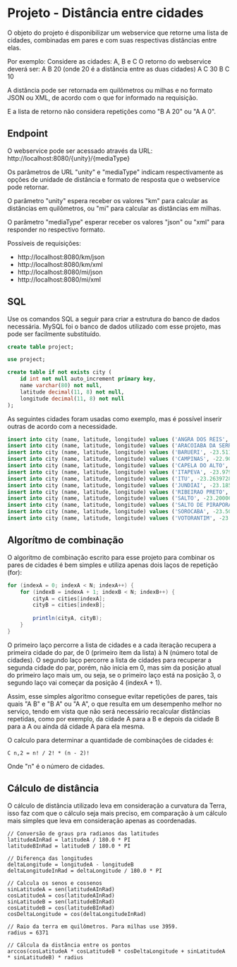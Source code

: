 # Projeto - Distância entre cidades

O objeto do projeto é disponibilizar um webservice que retorne uma lista de cidades, combinadas em pares e com suas respectivas distâncias entre elas.

Por exemplo:
 Considere as cidades: A, B e C
 O retorno do webservice deverá ser:
  A B 20 (onde 20 é a distância entre as duas cidades)
  A C 30
  B C 10

A distância pode ser retornada em quilômetros ou milhas e no formato JSON ou XML, de acordo com o que for informado na requisição.

E a lista de retorno não considera repetições como "B A 20" ou "A A 0".

## Endpoint

O webservice pode ser acessado através da URL: http://localhost:8080/{unity}/{mediaType}

Os parâmetros de URL "unity" e "mediaType" indicam respectivamente as opções de unidade de distância e formato de resposta que o webservice pode retornar.

O parâmetro "unity" espera receber os valores "km" para calcular as distâncias em quilômetros, ou "mi" para calcular as distâncias em milhas.

O parâmetro "mediaType" esperar receber os valores "json" ou "xml" para responder no respectivo formato.

Possíveis de requisições:
* http://localhost:8080/km/json
* http://localhost:8080/km/xml
* http://localhost:8080/mi/json
* http://localhost:8080/mi/xml

## SQL

Use os comandos SQL a seguir para criar a estrutura do banco de dados necessária. MySQL foi o banco de dados utilizado com esse projeto, mas pode ser facilmente substituído.

```sql
create table project;

use project;

create table if not exists city (
	id int not null auto_increment primary key,
	name varchar(80) not null,
	latitude decimal(11, 8) not null,
	longitude decimal(11, 8) not null
);
```

As seguintes cidades foram usadas como exemplo, mas é possível inserir outras de acordo com a necessidade.

```sql
insert into city (name, latitude, longitude) values ('ANGRA DOS REIS', -23.00667, -44.31806);
insert into city (name, latitude, longitude) values ('ARACOIABA DA SERRA', -23.5086476, -47.608569699999975);
insert into city (name, latitude, longitude) values ('BARUERI', -23.5113691, -46.872941999999966);
insert into city (name, latitude, longitude) values ('CAMPINAS', -22.90993839999999, -47.06263319999999);
insert into city (name, latitude, longitude) values ('CAPELA DO ALTO', -23.4689594, -47.739289600000006);
insert into city (name, latitude, longitude) values ('ITAPEVA', -23.9793102, -48.87689969999997);
insert into city (name, latitude, longitude) values ('ITU', -23.2639728, -47.29970850000001);
insert into city (name, latitude, longitude) values ('JUNDIAI', -23.1857076, -46.89780569999999);
insert into city (name, latitude, longitude) values ('RIBEIRAO PRETO', -21.2457293, -47.803228399999966);
insert into city (name, latitude, longitude) values ('SALTO', -23.2000684, -47.29354860000001);
insert into city (name, latitude, longitude) values ('SALTO DE PIRAPORA', -23.6443472, -47.5720968);
insert into city (name, latitude, longitude) values ('SOROCABA', -23.5015299, -47.45256029999996);
insert into city (name, latitude, longitude) values ('VOTORANTIM', -23.540286, -47.4445978);
```

## Algorítmo de combinação

O algoritmo de combinação escrito para esse projeto para combinar os pares de cidades é bem simples e utiliza apenas dois laços de repetição (for):

```java
for (indexA = 0; indexA < N; indexA++) {
	for (indexB = indexA + 1; indexB < N; indexB++) {
		cityA = cities[indexA];
		cityB = cities[indexB];
		
		println(cityA, cityB);
	}
}
```

O primeiro laço percorre a lista de cidades e a cada iteração recupera a primeira cidade do par, de 0 (primeiro item da lista) à N (número total de cidades). O segundo laço percorre a lista de cidades para recuperar a segunda cidade do par, porém, não inicia em 0, mas sim da posição atual do primeiro laço mais um, ou seja, se o primeiro laço está na posição 3, o segundo laço vai começar da posição 4 (indexA + 1).

Assim, esse simples algoritmo consegue evitar repetições de pares, tais quais "A B" e "B A" ou "A A", o que resulta em um desempenho melhor no serviço, tendo em vista que não será necessário recalcular distâncias repetidas, como por exemplo, da cidade A para a B e depois da cidade B para a A ou ainda dá cidade A para ela mesma.

O calculo para determinar a quantidade de combinações de cidades é:

```
C n,2 = n! / 2! * (n - 2)!
```

Onde "n" é o número de cidades.

## Cálculo de distância

O cálculo de distância utilizado leva em consideração a curvatura da Terra, isso faz com que o cálculo seja mais preciso, em comparação à um cálculo mais simples que leva em consideração apenas as coordenadas.

```
// Conversão de graus pra radianos das latitudes
latitudeAInRad = latitudeA / 180.0 * PI
latitudeBInRad = latitudeB / 180.0 * PI

// Diferença das longitudes
deltaLongitude = longitudeA - longitudeB
deltaLongitudeInRad = deltaLongitude / 180.0 * PI

// Calcula os senos e cossenos
sinLatitudeA = sen(latitudeAInRad)
cosLatitudeA = cos(latitudeAInRad)
sinLatitudeB = sen(latitudeBInRad)
cosLatitudeB = cos(latitudeBInRad)
cosDeltaLongitude = cos(deltaLongitudeInRad)

// Raio da terra em quilômetros. Para milhas use 3959.
radius = 6371

// Cálcula da distância entre os pontos
arccos(cosLatitudeA * cosLatitudeB * cosDeltaLongitude + sinLatitudeA * sinLatitudeB) * radius
```
